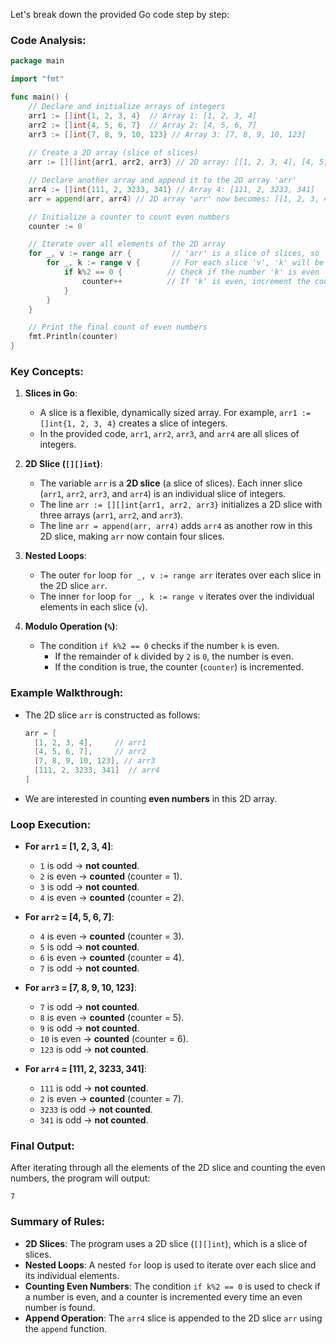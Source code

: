 Let's break down the provided Go code step by step:

### Code Analysis:

```go
package main

import "fmt"

func main() {
	// Declare and initialize arrays of integers
	arr1 := []int{1, 2, 3, 4}  // Array 1: [1, 2, 3, 4]
	arr2 := []int{4, 5, 6, 7}  // Array 2: [4, 5, 6, 7]
	arr3 := []int{7, 8, 9, 10, 123} // Array 3: [7, 8, 9, 10, 123]
	
	// Create a 2D array (slice of slices)
	arr := [][]int{arr1, arr2, arr3} // 2D array: [[1, 2, 3, 4], [4, 5, 6, 7], [7, 8, 9, 10, 123]]

	// Declare another array and append it to the 2D array 'arr'
	arr4 := []int{111, 2, 3233, 341} // Array 4: [111, 2, 3233, 341]
	arr = append(arr, arr4) // 2D array 'arr' now becomes: [[1, 2, 3, 4], [4, 5, 6, 7], [7, 8, 9, 10, 123], [111, 2, 3233, 341]]

	// Initialize a counter to count even numbers
	counter := 0

	// Iterate over all elements of the 2D array
	for _, v := range arr {         // 'arr' is a slice of slices, so 'v' is each individual slice (arr1, arr2, etc.)
		for _, k := range v {       // For each slice 'v', 'k' will be the individual elements inside each slice
			if k%2 == 0 {          // Check if the number 'k' is even
				counter++          // If 'k' is even, increment the counter
			}
		}
	}

	// Print the final count of even numbers
	fmt.Println(counter)
}
```

### Key Concepts:
1. **Slices in Go**: 
   - A slice is a flexible, dynamically sized array. For example, `arr1 := []int{1, 2, 3, 4}` creates a slice of integers.
   - In the provided code, `arr1`, `arr2`, `arr3`, and `arr4` are all slices of integers.

2. **2D Slice (`[][]int`)**:
   - The variable `arr` is a **2D slice** (a slice of slices). Each inner slice (`arr1`, `arr2`, `arr3`, and `arr4`) is an individual slice of integers.
   - The line `arr := [][]int{arr1, arr2, arr3}` initializes a 2D slice with three arrays (`arr1`, `arr2`, and `arr3`).
   - The line `arr = append(arr, arr4)` adds `arr4` as another row in this 2D slice, making `arr` now contain four slices.

3. **Nested Loops**:
   - The outer `for` loop `for _, v := range arr` iterates over each slice in the 2D slice `arr`.
   - The inner `for` loop `for _, k := range v` iterates over the individual elements in each slice (`v`).

4. **Modulo Operation (`%`)**:
   - The condition `if k%2 == 0` checks if the number `k` is even. 
     - If the remainder of `k` divided by `2` is `0`, the number is even.
     - If the condition is true, the counter (`counter`) is incremented.

### Example Walkthrough:
- The 2D slice `arr` is constructed as follows:
  ```go
  arr = [
    [1, 2, 3, 4],     // arr1
    [4, 5, 6, 7],     // arr2
    [7, 8, 9, 10, 123], // arr3
    [111, 2, 3233, 341]  // arr4
  ]
  ```
- We are interested in counting **even numbers** in this 2D array.

### Loop Execution:
- **For `arr1` = [1, 2, 3, 4]**:
  - `1` is odd → **not counted**.
  - `2` is even → **counted** (counter = 1).
  - `3` is odd → **not counted**.
  - `4` is even → **counted** (counter = 2).

- **For `arr2` = [4, 5, 6, 7]**:
  - `4` is even → **counted** (counter = 3).
  - `5` is odd → **not counted**.
  - `6` is even → **counted** (counter = 4).
  - `7` is odd → **not counted**.

- **For `arr3` = [7, 8, 9, 10, 123]**:
  - `7` is odd → **not counted**.
  - `8` is even → **counted** (counter = 5).
  - `9` is odd → **not counted**.
  - `10` is even → **counted** (counter = 6).
  - `123` is odd → **not counted**.

- **For `arr4` = [111, 2, 3233, 341]**:
  - `111` is odd → **not counted**.
  - `2` is even → **counted** (counter = 7).
  - `3233` is odd → **not counted**.
  - `341` is odd → **not counted**.

### Final Output:
After iterating through all the elements of the 2D slice and counting the even numbers, the program will output:
```
7
```

### Summary of Rules:
- **2D Slices**: The program uses a 2D slice (`[][]int`), which is a slice of slices.
- **Nested Loops**: A nested `for` loop is used to iterate over each slice and its individual elements.
- **Counting Even Numbers**: The condition `if k%2 == 0` is used to check if a number is even, and a counter is incremented every time an even number is found.
- **Append Operation**: The `arr4` slice is appended to the 2D slice `arr` using the `append` function.